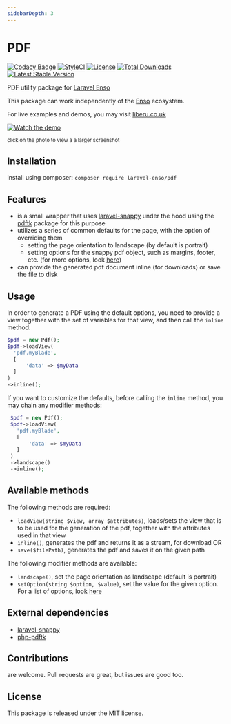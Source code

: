 ```yaml
---
sidebarDepth: 3
---
```


# PDF

[![Codacy Badge](https://api.codacy.com/project/badge/Grade/28c7bcb0b5d2451783990e0a151f0a44)](https://www.codacy.com/app/laravel-enso/logs?utm_source=github.com&amp;utm_medium=referral&amp;utm_content=laravel-enso/pdf&amp;utm_campaign=Badge_Grade)
[![StyleCI](https://github.styleci.io/repos/85624363/shield?branch=master)](https://github.styleci.io/repos/85624363)
[![License](https://poser.pugx.org/laravel-enso/pdf/license)](https://packagist.org/packages/laravel-enso/pdf)
[![Total Downloads](https://poser.pugx.org/laravel-enso/pdf/downloads)](https://packagist.org/packages/laravel-enso/pdf)
[![Latest Stable Version](https://poser.pugx.org/laravel-enso/pdf/version)](https://packagist.org/packages/laravel-enso/pdf)

PDF utility package for [Laravel Enso](https://github.com/laravel-enso/Enso)

This package can work independently of the [Enso](https://github.com/laravel-enso/Enso) ecosystem.

For live examples and demos, you may visit [liberu.co.uk](https://www.liberu.co.uk)

[![Watch the demo](https://laravel-enso.github.io/pdf/screenshots/bulma_001_thumb.png)](https://laravel-enso.github.io/pdf/screenshots/bulma_001.png)

<sup>click on the photo to view a a larger screenshot</sup>

## Installation

install using composer: `composer require laravel-enso/pdf`

## Features

- is a small wrapper that uses [laravel-snappy](https://github.com/barryvdh/laravel-snappy) under the hood
using the [pdftk](https://github.com/mikehaertl/php-pdftk) package for this purpose
- utilizes a series of common defaults for the page, with the option of overriding them
    - setting the page orientation to landscape (by default is portrait)
    - setting options for the snappy pdf object, such as margins, footer, etc. (for more options, look [here](https://wkhtmltopdf.org/usage/wkhtmltopdf.txt))
- can provide the generated pdf document inline (for downloads) or save the file to disk    

## Usage

In order to generate a PDF using the default options, 
you need to provide a view together with the set of variables for that view,
and then call the `inline` method:
```php
$pdf = new Pdf();
$pdf->loadView(
  'pdf.myBlade', 
  [
      'data' => $myData
  ]
)
->inline();
```

If you want to customize the defaults, before calling the `inline` method, 
you may chain any modifier methods:

```php
 $pdf = new Pdf();
 $pdf->loadView(
   'pdf.myBlade', 
   [
       'data' => $myData
   ]
 )
 ->landscape()
 ->inline();
 ```
 
## Available methods

The following methods are required:
* `loadView(string $view, array $attributes)`, loads/sets the view that is to be used
for the generation of the pdf, together with the attributes used in that view
* `inline()`, generates the pdf and returns it as a stream, for download OR
* `save($filePath)`, generates the pdf and saves it on the given path

The following modifier methods are available:
* `landscape()`, set the page orientation as landscape (default is portrait)
* `setOption(string $option, $value)`, set the value for the given option. 
For a list of options, look [here](https://wkhtmltopdf.org/usage/wkhtmltopdf.txt)

## External dependencies

 - [laravel-snappy](https://github.com/barryvdh/laravel-snappy) 
 - [php-pdftk](https://github.com/mikehaertl/php-pdftk) 

## Contributions

are welcome. Pull requests are great, but issues are good too.

## License

This package is released under the MIT license.
